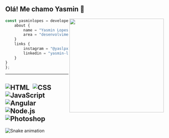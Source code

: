 


## Olá! Me chamo Yasmin 👋

<img align="right" width="300" src="https://i.giphy.com/media/YAnpMSHcurJVS/giphy.webp"/>

```JavaScript
const yasminlopes = developer {
    about {
        name = "Yasmin Lopes"
        area = "desenvolvimento web"
    }
    links {
        instagram = "@yaslpx"
        linkedin = "yasmin-lopes-841b601a1"
    }
}
};
```

----
![HTML](https://img.shields.io/badge/-HTML-e152aa?style=for-the-badge&logo=html5&labelColor=1f004e)&nbsp;
![CSS](https://img.shields.io/badge/-CSS-e152aa?style=for-the-badge&logo=CSS3&logoColor=1572B6&labelColor=1f004e)&nbsp;
![JavaScript](https://img.shields.io/badge/-JavaScript-e152aa?style=for-the-badge&logo=javascript&labelColor=1f004e)&nbsp;
![Angular](https://img.shields.io/badge/-angular-e152aa?style=for-the-badge&logo=angular&labelColor=1f004e)&nbsp;
![Node.js](https://img.shields.io/badge/-Node.js-e152aa?style=for-the-badge&logo=node.js&labelColor=1f004e)&nbsp;
![Photoshop](https://img.shields.io/badge/-Photoshop-e152aa?style=for-the-badge&logo=adobe-photoshop&labelColor=1f004e)&nbsp;
----


  ![Snake animation](https://github.com/yasminlopes/yasminlopes/blob/output/github-contribution-grid-snake.svg)
 
